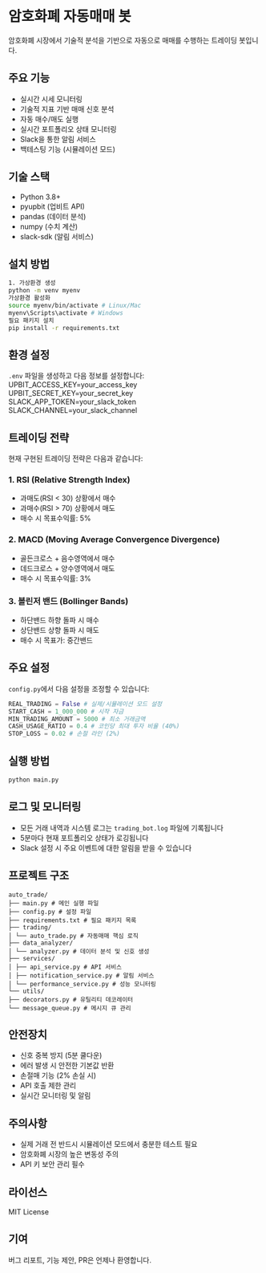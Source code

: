 # 암호화폐 자동매매 봇

암호화폐 시장에서 기술적 분석을 기반으로 자동으로 매매를 수행하는 트레이딩 봇입니다.

## 주요 기능

- 실시간 시세 모니터링
- 기술적 지표 기반 매매 신호 분석
- 자동 매수/매도 실행
- 실시간 포트폴리오 상태 모니터링
- Slack을 통한 알림 서비스
- 백테스팅 기능 (시뮬레이션 모드)

## 기술 스택

- Python 3.8+
- pyupbit (업비트 API)
- pandas (데이터 분석)
- numpy (수치 계산)
- slack-sdk (알림 서비스)

## 설치 방법

```bash
1. 가상환경 생성
python -m venv myenv
가상환경 활성화
source myenv/bin/activate # Linux/Mac
myenv\Scripts\activate # Windows
필요 패키지 설치
pip install -r requirements.txt
```

## 환경 설정

`.env` 파일을 생성하고 다음 정보를 설정합니다:
UPBIT_ACCESS_KEY=your_access_key
UPBIT_SECRET_KEY=your_secret_key
SLACK_APP_TOKEN=your_slack_token
SLACK_CHANNEL=your_slack_channel

## 트레이딩 전략

현재 구현된 트레이딩 전략은 다음과 같습니다:

### 1. RSI (Relative Strength Index)

- 과매도(RSI < 30) 상황에서 매수
- 과매수(RSI > 70) 상황에서 매도
- 매수 시 목표수익률: 5%

### 2. MACD (Moving Average Convergence Divergence)

- 골든크로스 + 음수영역에서 매수
- 데드크로스 + 양수영역에서 매도
- 매수 시 목표수익률: 3%

### 3. 볼린저 밴드 (Bollinger Bands)

- 하단밴드 하향 돌파 시 매수
- 상단밴드 상향 돌파 시 매도
- 매수 시 목표가: 중간밴드

## 주요 설정

`config.py`에서 다음 설정을 조정할 수 있습니다:

```python
REAL_TRADING = False # 실제/시뮬레이션 모드 설정
START_CASH = 1_000_000 # 시작 자금
MIN_TRADING_AMOUNT = 5000 # 최소 거래금액
CASH_USAGE_RATIO = 0.4 # 코인당 최대 투자 비율 (40%)
STOP_LOSS = 0.02 # 손절 라인 (2%)
```

## 실행 방법

```bash
python main.py
```

## 로그 및 모니터링

- 모든 거래 내역과 시스템 로그는 `trading_bot.log` 파일에 기록됩니다
- 5분마다 현재 포트폴리오 상태가 로깅됩니다
- Slack 설정 시 주요 이벤트에 대한 알림을 받을 수 있습니다

## 프로젝트 구조

```
auto_trade/
├── main.py # 메인 실행 파일
├── config.py # 설정 파일
├── requirements.txt # 필요 패키지 목록
├── trading/
│ └── auto_trade.py # 자동매매 핵심 로직
├── data_analyzer/
│ └── analyzer.py # 데이터 분석 및 신호 생성
├── services/
│ ├── api_service.py # API 서비스
│ ├── notification_service.py # 알림 서비스
│ └── performance_service.py # 성능 모니터링
└── utils/
├── decorators.py # 유틸리티 데코레이터
└── message_queue.py # 메시지 큐 관리
```

## 안전장치

- 신호 중복 방지 (5분 쿨다운)
- 에러 발생 시 안전한 기본값 반환
- 손절매 기능 (2% 손실 시)
- API 호출 제한 관리
- 실시간 모니터링 및 알림

## 주의사항

- 실제 거래 전 반드시 시뮬레이션 모드에서 충분한 테스트 필요
- 암호화폐 시장의 높은 변동성 주의
- API 키 보안 관리 필수

## 라이선스

MIT License

## 기여

버그 리포트, 기능 제안, PR은 언제나 환영합니다.
